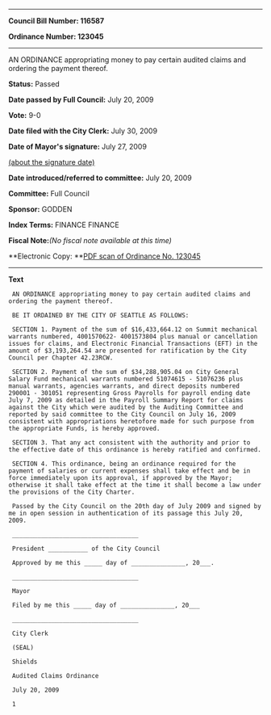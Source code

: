 

********

**Council Bill Number: 116587**
   
**Ordinance Number: 123045**
********

 AN ORDINANCE appropriating money to pay certain audited claims and ordering the payment thereof.

**Status:** Passed
   
**Date passed by Full Council:** July 20, 2009
   
**Vote:** 9-0
   
**Date filed with the City Clerk:** July 30, 2009
   
**Date of Mayor's signature:** July 27, 2009
   
[(about the signature date)](/~public/approvaldate.htm)
   
   
   
**Date introduced/referred to committee:** July 20, 2009
   
**Committee:** Full Council
   
**Sponsor:** GODDEN
   
   
**Index Terms:** FINANCE FINANCE

**Fiscal Note:**_(No fiscal note available at this time)_

**Electronic Copy: **[PDF scan of Ordinance No. 123045](/~archives/Ordinances/Ord_123045.pdf)

********

**Text**
   
```
 AN ORDINANCE appropriating money to pay certain audited claims and ordering the payment thereof.

 BE IT ORDAINED BY THE CITY OF SEATTLE AS FOLLOWS:

 SECTION 1. Payment of the sum of $16,433,664.12 on Summit mechanical warrants numbered, 4001570622- 4001573804 plus manual or cancellation issues for claims, and Electronic Financial Transactions (EFT) in the amount of $3,193,264.54 are presented for ratification by the City Council per Chapter 42.23RCW.

 SECTION 2. Payment of the sum of $34,288,905.04 on City General Salary Fund mechanical warrants numbered 51074615 - 51076236 plus manual warrants, agencies warrants, and direct deposits numbered 290001 - 301051 representing Gross Payrolls for payroll ending date July 7, 2009 as detailed in the Payroll Summary Report for claims against the City which were audited by the Auditing Committee and reported by said committee to the City Council on July 16, 2009 consistent with appropriations heretofore made for such purpose from the appropriate Funds, is hereby approved.

 SECTION 3. That any act consistent with the authority and prior to the effective date of this ordinance is hereby ratified and confirmed.

 SECTION 4. This ordinance, being an ordinance required for the payment of salaries or current expenses shall take effect and be in force immediately upon its approval, if approved by the Mayor; otherwise it shall take effect at the time it shall become a law under the provisions of the City Charter.

 Passed by the City Council on the 20th day of July 2009 and signed by me in open session in authentication of its passage this July 20, 2009.

 ___________________________________

 President ___________ of the City Council

 Approved by me this _____ day of _______________, 20___.

 ___________________________________

 Mayor

 Filed by me this _____ day of _______________, 20___

 ___________________________________

 City Clerk

 (SEAL)

 Shields

 Audited Claims Ordinance

 July 20, 2009

 1

```

